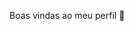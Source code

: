 Boas vindas ao meu perfil 💙
<!--
Meu nome é David da Silva
Estou estudando na Alura
Estou me desenvolvendo na linguagem JavaScript
Utilizo esse espaço para minha organização e compartilhamento dos meu projetos desenvolvidos

Você pode entrar em contato comigo 📫

davidblox288@gmail.com
@David do Roblox
